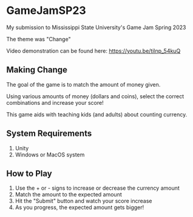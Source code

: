# GameJamSP23

My submission to Mississippi State University's Game Jam Spring 2023

The theme was "Change"

Video demonstration can be found here: https://youtu.be/tilnp_54kuQ

## Making Change

The goal of the game is to match the amount of money given.

Using various amounts of money (dollars and coins), select the correct combinations and increase your score!

This game aids with teaching kids (and adults) about counting currency.

## System Requirements
1. Unity
2. Windows or MacOS system

## How to Play
1. Use the + or - signs to increase or decrease the currency amount
2. Match the amount to the expected amount
3. Hit the "Submit" button and watch your score increase
4. As you progress, the expected amount gets bigger!
